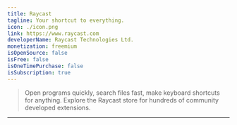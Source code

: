 ```yaml
---
title: Raycast
tagline: Your shortcut to everything.
icon: ./icon.png
link: https://www.raycast.com
developerName: Raycast Technologies Ltd.
monetization: freemium
isOpenSource: false
isFree: false
isOneTimePurchase: false
isSubscription: true
---
```


> Open programs quickly, search files fast, make keyboard shortcuts for anything. Explore the Raycast store for hundreds of community developed extensions.

---
